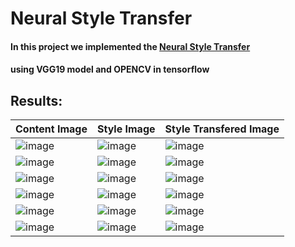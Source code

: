 # Neural Style Transfer
#### In this project we implemented the [Neural Style Transfer](https://www.cv-foundation.org/openaccess/content_cvpr_2016/papers/Gatys_Image_Style_Transfer_CVPR_2016_paper.pdf)
#### using VGG19 model and OPENCV in tensorflow 

## Results:
| Content Image | Style Image | Style Transfered Image |
| ------- | ---- | ---- |
| ![image](https://user-images.githubusercontent.com/62115066/153187281-08fb4d97-6699-4ccc-bcf5-0dfdc199fe1a.png)| ![image](https://user-images.githubusercontent.com/62115066/153187423-3dcea8ac-8b12-48c1-b5e3-0f6b146a3b72.png) | ![image](https://user-images.githubusercontent.com/62115066/153187671-7eda751b-95b0-49c1-afae-3c24202a63ec.png)|
| ![image](https://user-images.githubusercontent.com/62115066/153190139-f75c9365-1ba3-4b2c-9f0a-815915382c63.png)| ![image](https://user-images.githubusercontent.com/62115066/153190177-34a113a7-3fd0-4ad0-bd5e-9ed170f43e50.png)| ![image](https://user-images.githubusercontent.com/62115066/153190230-42a75cb8-57db-4158-ad98-db45bc46f6f8.png)|
| ![image](https://user-images.githubusercontent.com/62115066/153191456-a83ebd2e-a680-41ce-bde1-4bd99c928cdd.png)| ![image](https://user-images.githubusercontent.com/62115066/153191493-77144c2c-06c4-4064-9354-e16bc8ae2bee.png)| ![image](https://user-images.githubusercontent.com/62115066/153191545-73dadcec-4c19-4056-a328-506476ceac6a.png)|
| ![image](https://user-images.githubusercontent.com/62115066/153192408-bdecbd13-8891-4772-bd21-6b81c5025e83.png)| ![image](https://user-images.githubusercontent.com/62115066/153192434-682efd9d-b1fc-4ecc-b356-0a17cd4e7cd6.png)| ![image](https://user-images.githubusercontent.com/62115066/153192467-2ef7616e-cac2-429b-b096-efba793d5a52.png)|
| ![image](https://user-images.githubusercontent.com/62115066/153193777-f283086d-d26a-4810-82b0-da2f48ba2546.png)| ![image](https://user-images.githubusercontent.com/62115066/153196954-473790ac-cc17-417f-a27a-be8c2b1f1f98.png)| ![image](https://user-images.githubusercontent.com/62115066/153197041-cd500714-fbd6-425b-9568-a214f2756a3f.png)|
| ![image](https://user-images.githubusercontent.com/62115066/153195411-b149434a-256e-4988-981f-e32f755e500b.png)| ![image](https://user-images.githubusercontent.com/62115066/153195522-5ceb0b04-bc3c-44dc-b40c-6b2b7e4b1e3c.png)| ![image](https://user-images.githubusercontent.com/62115066/153195743-0cb7508d-862c-422f-aca8-c1938e19f7d8.png)|

 
